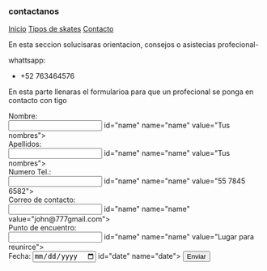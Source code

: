 ### contactanos

[Inicio](indiex.md) [Tipos de skates](skates.md) [Contacto](contacto.md)

En esta seccion solucisaras orientacion, consejos o asistecias profecional-

whattsapp: 
- +52 763464576

En esta parte llenaras el formularioa para que un profecional se ponga en contacto con tigo

<form action="/action_page.php">
<label for name="name"> Nombre:</label><br>
<input type="text"> id="name" name="name" value="Tus nombres"><br>
<labe for="lname"> Apellidos:</label><br>
<input type="text"> id="name" name="name" value="Tus nombres"><br>
<label for name="name"> Numero Tel.:</label><br>
<input type="text"> id="name" name="name" value="55 7845 6582"><br>
<label for name="name"> Correo de contacto:</label><br>
<input type="text"> id="name" name="name" value="john@777gmail.com"><br>
<label for name="name"> Punto de encuentro:</label><br>
<input type="text"> id="name" name="name" value="Lugar para reunirce"><br>
<label for="birthay"> Fecha:</label>
<input type="date"> id="date" name="date">
<input type="submit" value="Enviar">
</form>
